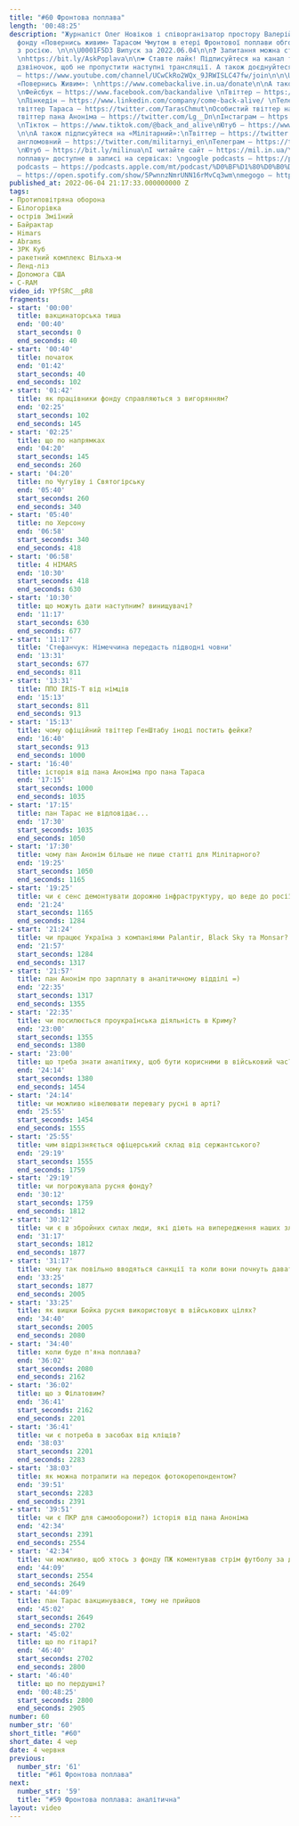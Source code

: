 ```yaml
---
title: "#60 Фронтова поплава"
length: '00:48:25'
description: "Журналіст Олег Новіков і співорганізатор простору Валерій Агєєв з головою
  фонду «Повернись живим» Тарасом Чмутом в етері Фронтової поплави обговорюють війну
  з росією. \n\n\U0001F5D3️ Випуск за 2022.06.04\n\n❓ Запитання можна ставити сюди:
  \nhttps://bit.ly/AskPoplava\n\n❤️ Ставте лайк! Підписуйтеся на канал та тицяйте
  дзвіночок, щоб не пропустити наступні трансляції. А також доєднуйтеся до спонсорів!
  – https://www.youtube.com/channel/UCwCkRo2WQx_9JRWISLC47fw/join\n\n\U0001F4B8  Підтримуйте
  «Повернись Живим»: \nhttps://www.comebackalive.in.ua/donate\n\nА також підписуйтеся:
  \nФейсбук – https://www.facebook.com/backandalive \nТвіттер – https://twitter.com/BackAndAlive/
  \nЛінкедін – https://www.linkedin.com/company/come-back-alive/ \nТелеграм – https://t.me/savelifeua\nОсобистий
  твіттер Тараса – https://twitter.com/TarasChmut\nОсобистий твіттер начальника розвідки – https://twitter.com/tarnovski_john\nОсобистий
  твіттер пана Аноніма – https://twitter.com/Lg__Dn\nІнстаграм – https://www.instagram.com/savelife.in.ua/
  \nТікток – https://www.tiktok.com/@back_and_alive\nЮтуб – https://www.youtube.com/channel/UCGIa6LSAw2Cl_P-DFv2pHXQ
  \n\nА також підписуйтеся на «Мілітарний»:\nТвіттер – https://twitter.com/mil_in_ua\nТвіттер
  англомовний – https://twitter.com/militarnyi_en\nТелеграм – https://t.me/milinua
  \nЮтуб – https://bit.ly/milinua\nІ читайте сайт – https://mil.in.ua/\n\n«Право на
  поплаву» доступне в записі на сервісах: \ngoogle podcasts – https://podcasts.google.com/feed/aHR0cHM6Ly9hbmNob3IuZm0vcy84ODhiMzE0Yy9wb2RjYXN0L3Jzcw\napple
  podcasts – https://podcasts.apple.com/mt/podcast/%D0%BF%D1%80%D0%B0%D0%B2%D0%BE-%D0%BD%D0%B0-%D0%BF%D0%BE%D0%BF%D0%BB%D0%B0%D0%B2%D1%83/id1613491809\nspotify
  – https://open.spotify.com/show/5PwnnzNmrUNN16rMvCq3wm\nmegogo – https://megogo.page.link/tA2y\n\n0"
published_at: 2022-06-04 21:17:33.000000000 Z
tags:
- Протиповітряна оборона
- Білогорівка
- острів Зміїний
- Байрактар
- Himars
- Abrams
- ЗРК Куб
- ракетний комплекс Вільха-м
- Ленд-ліз
- Допомога США
- C-RAM
video_id: YPfSRC__pR8
fragments:
- start: '00:00'
  title: вакцинаторська тиша
  end: '00:40'
  start_seconds: 0
  end_seconds: 40
- start: '00:40'
  title: початок
  end: '01:42'
  start_seconds: 40
  end_seconds: 102
- start: '01:42'
  title: як працівники фонду справляються з вигорянням?
  end: '02:25'
  start_seconds: 102
  end_seconds: 145
- start: '02:25'
  title: що по напрямках
  end: '04:20'
  start_seconds: 145
  end_seconds: 260
- start: '04:20'
  title: по Чугуїву і Святогірську
  end: '05:40'
  start_seconds: 260
  end_seconds: 340
- start: '05:40'
  title: по Херсону
  end: '06:58'
  start_seconds: 340
  end_seconds: 418
- start: '06:58'
  title: 4 HIMARS
  end: '10:30'
  start_seconds: 418
  end_seconds: 630
- start: '10:30'
  title: що можуть дати наступним? винищувачі?
  end: '11:17'
  start_seconds: 630
  end_seconds: 677
- start: '11:17'
  title: 'Стефанчук: Німеччина передасть підводні човни'
  end: '13:31'
  start_seconds: 677
  end_seconds: 811
- start: '13:31'
  title: ППО IRIS-T від німців
  end: '15:13'
  start_seconds: 811
  end_seconds: 913
- start: '15:13'
  title: чому офіційний твіттер ГенШтабу іноді постить фейки?
  end: '16:40'
  start_seconds: 913
  end_seconds: 1000
- start: '16:40'
  title: історія від пана Аноніма про пана Тараса
  end: '17:15'
  start_seconds: 1000
  end_seconds: 1035
- start: '17:15'
  title: пан Тарас не відповідає...
  end: '17:30'
  start_seconds: 1035
  end_seconds: 1050
- start: '17:30'
  title: чому пан Анонім більше не пише статті для Мілітарного?
  end: '19:25'
  start_seconds: 1050
  end_seconds: 1165
- start: '19:25'
  title: чи є сенс демонтувати дорожню інфраструктуру, що веде до росії?
  end: '21:24'
  start_seconds: 1165
  end_seconds: 1284
- start: '21:24'
  title: чи працює Україна з компаніями Palantir, Black Sky та Monsar?
  end: '21:57'
  start_seconds: 1284
  end_seconds: 1317
- start: '21:57'
  title: пан Анонім про зарплату в аналітичному відділі =)
  end: '22:35'
  start_seconds: 1317
  end_seconds: 1355
- start: '22:35'
  title: чи посилюється проукраїнська діяльність в Криму?
  end: '23:00'
  start_seconds: 1355
  end_seconds: 1380
- start: '23:00'
  title: що треба знати аналітику, щоб бути корисними в військовий час?
  end: '24:14'
  start_seconds: 1380
  end_seconds: 1454
- start: '24:14'
  title: чи можливо нівелювати перевагу русні в арті?
  end: '25:55'
  start_seconds: 1454
  end_seconds: 1555
- start: '25:55'
  title: чим відрізняється офіцерський склад від сержантського?
  end: '29:19'
  start_seconds: 1555
  end_seconds: 1759
- start: '29:19'
  title: чи погрожувала русня фонду?
  end: '30:12'
  start_seconds: 1759
  end_seconds: 1812
- start: '30:12'
  title: чи є в збройних силах люди, які діють на випередження наших зливів?
  end: '31:17'
  start_seconds: 1812
  end_seconds: 1877
- start: '31:17'
  title: чому так повільно вводяться санкції та коли вони почнуть давати результат?
  end: '33:25'
  start_seconds: 1877
  end_seconds: 2005
- start: '33:25'
  title: як вишки Бойка русня використовує в військових цілях?
  end: '34:40'
  start_seconds: 2005
  end_seconds: 2080
- start: '34:40'
  title: коли буде п'яна поплава?
  end: '36:02'
  start_seconds: 2080
  end_seconds: 2162
- start: '36:02'
  title: що з Філатовим?
  end: '36:41'
  start_seconds: 2162
  end_seconds: 2201
- start: '36:41'
  title: чи є потреба в засобах від кліщів?
  end: '38:03'
  start_seconds: 2201
  end_seconds: 2283
- start: '38:03'
  title: як можна потрапити на передок фотокорепондентом?
  end: '39:51'
  start_seconds: 2283
  end_seconds: 2391
- start: '39:51'
  title: чи є ПКР для самооборони?) історія від пана Аноніма
  end: '42:34'
  start_seconds: 2391
  end_seconds: 2554
- start: '42:34'
  title: чи можливо, щоб хтось з фонду ПЖ коментував стрім футболу за донати?
  end: '44:09'
  start_seconds: 2554
  end_seconds: 2649
- start: '44:09'
  title: пан Тарас вакцинувався, тому не прийшов
  end: '45:02'
  start_seconds: 2649
  end_seconds: 2702
- start: '45:02'
  title: що по гітарі?
  end: '46:40'
  start_seconds: 2702
  end_seconds: 2800
- start: '46:40'
  title: що по пердушні?
  end: '00:48:25'
  start_seconds: 2800
  end_seconds: 2905
number: 60
number_str: '60'
short_title: "#60"
short_date: 4 чер
date: 4 червня
previous:
  number_str: '61'
  title: "#61 Фронтова поплава"
next:
  number_str: '59'
  title: "#59 Фронтова поплава: аналітична"
layout: video
---
```

